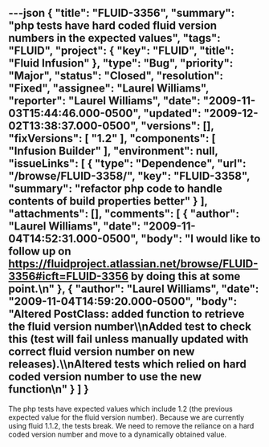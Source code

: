 ---json
{
  "title": "FLUID-3356",
  "summary": "php tests have hard coded fluid version numbers in the expected values",
  "tags": "FLUID",
  "project": {
    "key": "FLUID",
    "title": "Fluid Infusion"
  },
  "type": "Bug",
  "priority": "Major",
  "status": "Closed",
  "resolution": "Fixed",
  "assignee": "Laurel Williams",
  "reporter": "Laurel Williams",
  "date": "2009-11-03T15:44:46.000-0500",
  "updated": "2009-12-02T13:38:37.000-0500",
  "versions": [],
  "fixVersions": [
    "1.2"
  ],
  "components": [
    "Infusion Builder"
  ],
  "environment": null,
  "issueLinks": [
    {
      "type": "Dependence",
      "url": "/browse/FLUID-3358/",
      "key": "FLUID-3358",
      "summary": "refactor php code to handle contents of build properties better"
    }
  ],
  "attachments": [],
  "comments": [
    {
      "author": "Laurel Williams",
      "date": "2009-11-04T14:52:31.000-0500",
      "body": "I would like to follow up on <https://fluidproject.atlassian.net/browse/FLUID-3356#icft=FLUID-3356> by doing this at some point.\n"
    },
    {
      "author": "Laurel Williams",
      "date": "2009-11-04T14:59:20.000-0500",
      "body": "Altered PostClass: added function to retrieve the fluid version number\\\nAdded test to check this (test will fail unless manually updated with correct fluid version number on new releases).\\\nAltered tests which relied on hard coded version number to use the new function\n"
    }
  ]
}
---
The php tests have expected values which include 1.2 (the previous expected value for the fluid version number). Because we are currently using fluid 1.1.2, the tests break. We need to remove the reliance on a hard coded version number and move to a dynamically obtained value.

        